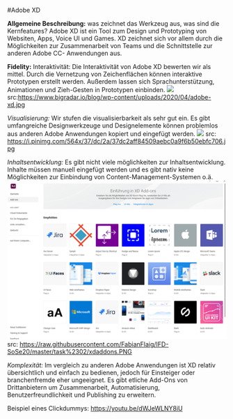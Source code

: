 #Adobe XD

**Allgemeine Beschreibung:**
was zeichnet das Werkzeug aus, was sind die Kernfeatures?
Adobe XD ist ein Tool zum Design und Prototyping von Websiten, Apps, Voice UI und Games. XD zeichnet sich vor allem durch die Möglichkeiten zur Zusammenarbeit von Teams und die Schnittstelle zur anderen Adobe CC- Anwendungen aus. 

**Fidelity:**
Interaktivität: Die Interaktivität von Adobe XD bewerten wir als mittel.
Durch die Vernetzung von Zeichenflächen können interaktive Prototypen erstellt werden. Außerdem lassen sich Sprachunterstützung, Animationen und Zieh-Gesten in Prototypen einbinden.
![](https://www.bigradar.io/blog/wp-content/uploads/2020/04/adobe-xd.jpg)
src:https://www.bigradar.io/blog/wp-content/uploads/2020/04/adobe-xd.jpg

*Visualisierung:* Wir stufen die visualisierbarkeit als sehr gut ein. Es gibt umfangreiche Designwerkzeuge und Designelemente können problemlos aus anderen Adobe Anwendungen kopiert und eingefügt werden.
![](https://i.pinimg.com/564x/37/dc/2a/37dc2aff84509aebc0a9f6b50ebfc706.jpg)
src: https://i.pinimg.com/564x/37/dc/2a/37dc2aff84509aebc0a9f6b50ebfc706.jpg

*Inhaltsentwicklung:* Es gibt nicht viele möglichkeiten zur Inhaltsentwicklung. Inhalte müssen manuell eingefügt werden und es gibt nativ keine Möglichkeiten zur Einbindung von Content-Management-Systemen o.ä.
![](https://raw.githubusercontent.com/FabianFlaig/IFD-SoSe20/master/task%2302/xdaddons.PNG)
src: https://raw.githubusercontent.com/FabianFlaig/IFD-SoSe20/master/task%2302/xdaddons.PNG

*Komplexität:*
Im vergleich zu anderen Adobe Anwendungen ist XD relativ übersichtlich und einfach zu bedienen, jedoch für Einsteiger oder branchenfremde eher ungeeignet. Es gibt etliche Add-Ons von Drittanbietern um Zusammenarbeit, Automatisierung, Benutzerfreundlichkeit und Publishing zu erweitern.

Beispiel eines Clickdummys: https://youtu.be/dWJeWLNY8iU

